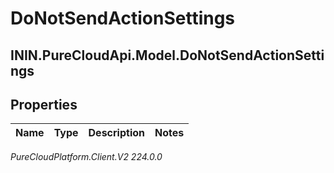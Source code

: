 # DoNotSendActionSettings

## ININ.PureCloudApi.Model.DoNotSendActionSettings

## Properties

|Name | Type | Description | Notes|
|------------ | ------------- | ------------- | -------------|



_PureCloudPlatform.Client.V2 224.0.0_

